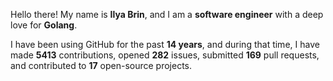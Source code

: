 Hello there! My name is **Ilya Brin**, and I am a **software engineer** with a deep love for **Golang**.

I have been using GitHub for the past **14 years**, and during that time, I have made **5413** contributions, opened **282** issues, submitted **169** pull requests, and contributed to **17** open-source projects.
